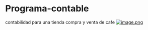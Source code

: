 # Programa-contable
contabilidad para una tienda compra y venta de cafe
[![image.png](https://i.postimg.cc/kg4JzSKv/image.png)](https://postimg.cc/6ykxGyH8)
